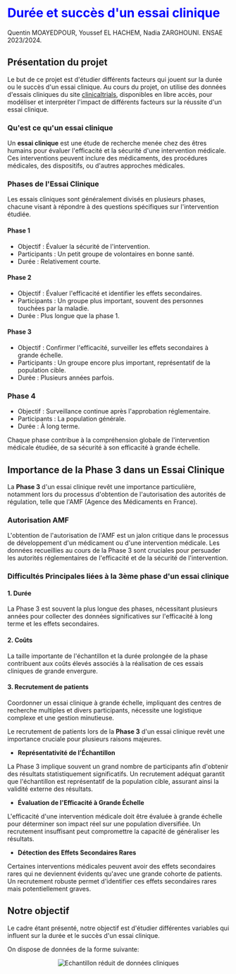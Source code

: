 # <span style="color:blue">**Durée et succès d'un essai clinique**</span>

Quentin MOAYEDPOUR, Youssef EL HACHEM, Nadia ZARGHOUNI.
ENSAE 2023/2024.

## Présentation du projet

Le but de ce projet est d'étudier différents facteurs qui jouent sur la durée ou le succès d'un essai clinique. Au cours du projet, on utilise des données d'essais cliniques du site [clinicaltrials](https://clinicaltrials.gov/), disponibles en libre accès, pour modéliser et interpréter l'impact de différents facteurs sur la réussite d'un essai clinique.

### Qu'est ce qu'un essai clinique

Un **essai clinique** est une étude de recherche menée chez des êtres humains pour évaluer l'efficacité et la sécurité d'une intervention médicale. Ces interventions peuvent inclure des médicaments, des procédures médicales, des dispositifs, ou d'autres approches médicales.

### Phases de l'Essai Clinique

Les essais cliniques sont généralement divisés en plusieurs phases, chacune visant à répondre à des questions spécifiques sur l'intervention étudiée.

#### Phase 1

- Objectif : Évaluer la sécurité de l'intervention.
- Participants : Un petit groupe de volontaires en bonne santé.
- Durée : Relativement courte.

#### Phase 2

- Objectif : Évaluer l'efficacité et identifier les effets secondaires.
- Participants : Un groupe plus important, souvent des personnes touchées par la maladie.
- Durée : Plus longue que la phase 1.

#### Phase 3

- Objectif : Confirmer l'efficacité, surveiller les effets secondaires à grande échelle.
- Participants : Un groupe encore plus important, représentatif de la population cible.
- Durée : Plusieurs années parfois.

### Phase 4

- Objectif : Surveillance continue après l'approbation réglementaire.
- Participants : La population générale.
- Durée : À long terme.

Chaque phase contribue à la compréhension globale de l'intervention médicale étudiée, de sa sécurité à son efficacité à grande échelle.

## Importance de la Phase 3 dans un Essai Clinique

La **Phase 3** d'un essai clinique revêt une importance particulière, notamment lors du processus d'obtention de l'autorisation des autorités de régulation, telle que l'AMF (Agence des Médicaments en France).

### Autorisation AMF

L'obtention de l'autorisation de l'AMF est un jalon critique dans le processus de développement d'un médicament ou d'une intervention médicale. Les données recueillies au cours de la Phase 3 sont cruciales pour persuader les autorités réglementaires de l'efficacité et de la sécurité de l'intervention.

### Difficultés Principales liées à la 3ème phase d'un essai clinique

#### 1. Durée

La Phase 3 est souvent la plus longue des phases, nécessitant plusieurs années pour collecter des données significatives sur l'efficacité à long terme et les effets secondaires.

#### 2. Coûts

La taille importante de l'échantillon et la durée prolongée de la phase contribuent aux coûts élevés associés à la réalisation de ces essais cliniques de grande envergure.

#### 3. Recrutement de patients

Coordonner un essai clinique à grande échelle, impliquant des centres de recherche multiples et divers participants, nécessite une logistique complexe et une gestion minutieuse.

Le recrutement de patients lors de la **Phase 3** d'un essai clinique revêt une importance cruciale pour plusieurs raisons majeures.

* **Représentativité de l'Échantillon**

La Phase 3 implique souvent un grand nombre de participants afin d'obtenir des résultats statistiquement significatifs. Un recrutement adéquat garantit que l'échantillon est représentatif de la population cible, assurant ainsi la validité externe des résultats.

* **Évaluation de l'Efficacité à Grande Échelle**

L'efficacité d'une intervention médicale doit être évaluée à grande échelle pour déterminer son impact réel sur une population diversifiée. Un recrutement insuffisant peut compromettre la capacité de généraliser les résultats.

* **Détection des Effets Secondaires Rares**

Certaines interventions médicales peuvent avoir des effets secondaires rares qui ne deviennent évidents qu'avec une grande cohorte de patients. Un recrutement robuste permet d'identifier ces effets secondaires rares mais potentiellement graves.

## Notre objectif

Le cadre étant présenté, notre objectif est d'étudier différentes variables qui influent sur la durée et le succès d'un essai clinique.

On dispose de données de la forme suivante:

<div style="text-align:center">
    <img src="../images/Image1.png" alt="Echantillon réduit de données cliniques">
</div>